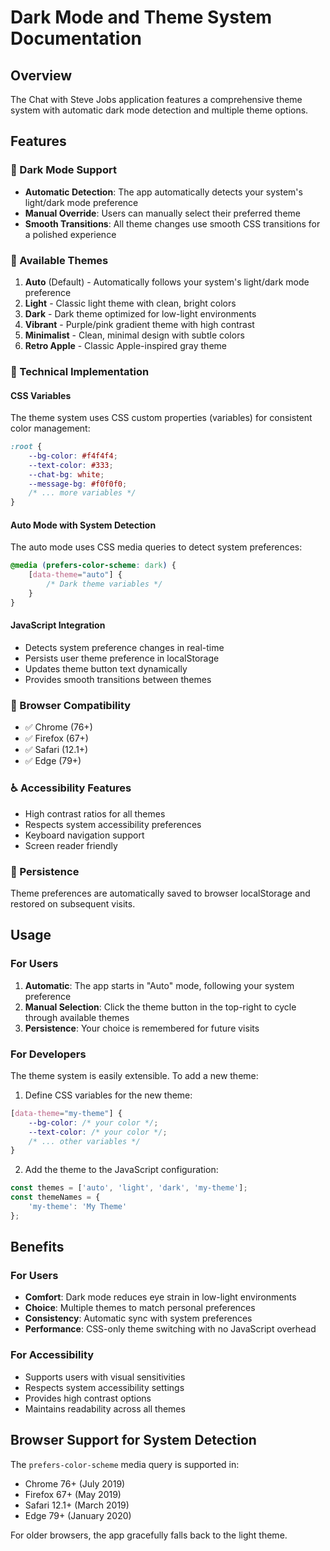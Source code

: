 # Dark Mode and Theme System Documentation

## Overview
The Chat with Steve Jobs application features a comprehensive theme system with automatic dark mode detection and multiple theme options.

## Features

### 🌙 Dark Mode Support
- **Automatic Detection**: The app automatically detects your system's light/dark mode preference
- **Manual Override**: Users can manually select their preferred theme
- **Smooth Transitions**: All theme changes use smooth CSS transitions for a polished experience

### 🎨 Available Themes
1. **Auto** (Default) - Automatically follows your system's light/dark mode preference
2. **Light** - Classic light theme with clean, bright colors
3. **Dark** - Dark theme optimized for low-light environments
4. **Vibrant** - Purple/pink gradient theme with high contrast
5. **Minimalist** - Clean, minimal design with subtle colors
6. **Retro Apple** - Classic Apple-inspired gray theme

### 🔧 Technical Implementation

#### CSS Variables
The theme system uses CSS custom properties (variables) for consistent color management:
```css
:root {
    --bg-color: #f4f4f4;
    --text-color: #333;
    --chat-bg: white;
    --message-bg: #f0f0f0;
    /* ... more variables */
}
```

#### Auto Mode with System Detection
The auto mode uses CSS media queries to detect system preferences:
```css
@media (prefers-color-scheme: dark) {
    [data-theme="auto"] {
        /* Dark theme variables */
    }
}
```

#### JavaScript Integration
- Detects system preference changes in real-time
- Persists user theme preference in localStorage
- Updates theme button text dynamically
- Provides smooth transitions between themes

### 📱 Browser Compatibility
- ✅ Chrome (76+)
- ✅ Firefox (67+) 
- ✅ Safari (12.1+)
- ✅ Edge (79+)

### ♿ Accessibility Features
- High contrast ratios for all themes
- Respects system accessibility preferences
- Keyboard navigation support
- Screen reader friendly

### 💾 Persistence
Theme preferences are automatically saved to browser localStorage and restored on subsequent visits.

## Usage

### For Users
1. **Automatic**: The app starts in "Auto" mode, following your system preference
2. **Manual Selection**: Click the theme button in the top-right to cycle through available themes
3. **Persistence**: Your choice is remembered for future visits

### For Developers
The theme system is easily extensible. To add a new theme:

1. Define CSS variables for the new theme:
```css
[data-theme="my-theme"] {
    --bg-color: /* your color */;
    --text-color: /* your color */;
    /* ... other variables */
}
```

2. Add the theme to the JavaScript configuration:
```javascript
const themes = ['auto', 'light', 'dark', 'my-theme'];
const themeNames = {
    'my-theme': 'My Theme'
};
```

## Benefits

### For Users
- **Comfort**: Dark mode reduces eye strain in low-light environments
- **Choice**: Multiple themes to match personal preferences
- **Consistency**: Automatic sync with system preferences
- **Performance**: CSS-only theme switching with no JavaScript overhead

### For Accessibility
- Supports users with visual sensitivities
- Respects system accessibility settings
- Provides high contrast options
- Maintains readability across all themes

## Browser Support for System Detection
The `prefers-color-scheme` media query is supported in:
- Chrome 76+ (July 2019)
- Firefox 67+ (May 2019)
- Safari 12.1+ (March 2019)
- Edge 79+ (January 2020)

For older browsers, the app gracefully falls back to the light theme.